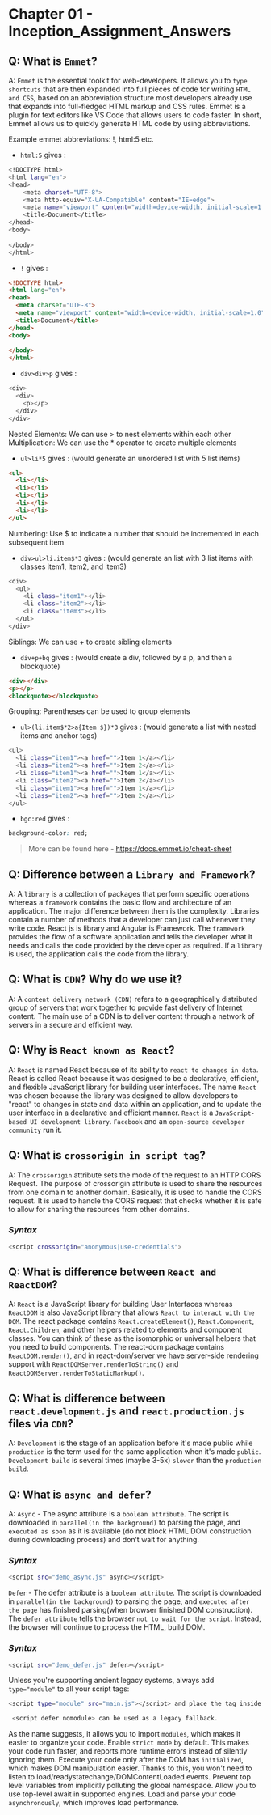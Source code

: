 # Chapter 01 - Inception_Assignment_Answers

## Q: What is `Emmet`?
A: `Emmet` is the essential toolkit for web-developers. It allows you to `type shortcuts` that are then expanded into full pieces of code for writing `HTML and CSS`, based on an abbreviation structure most developers already use that expands into full-fledged HTML markup and CSS rules. 
Emmet is a plugin for text editors like VS Code that allows users to code faster.
In short, Emmet allows us to quickly generate HTML code by using abbreviations.

Example emmet abbreviations: !, html:5 etc.

- `html:5` gives :
```sh
<!DOCTYPE html>
<html lang="en">
<head>
    <meta charset="UTF-8">
    <meta http-equiv="X-UA-Compatible" content="IE=edge">
    <meta name="viewport" content="width=device-width, initial-scale=1.0">
    <title>Document</title>
</head>
<body>
    
</body>
</html>
```

- `!` gives :
```html
<!DOCTYPE html>
<html lang="en">
<head>
  <meta charset="UTF-8">
  <meta name="viewport" content="width=device-width, initial-scale=1.0">
  <title>Document</title>
</head>
<body>
  
</body>
</html>
```

- `div>div>p` gives :
```sh
<div>
  <div>
    <p></p>
  </div>
</div>
```

Nested Elements: We can use > to nest elements within each other
Multiplication: We can use the * operator to create multiple elements
- `ul>li*5` gives : (would generate an unordered list with 5 list items)
```html
<ul>
  <li></li>
  <li></li>
  <li></li>
  <li></li>
  <li></li>
</ul>
```

Numbering: Use $ to indicate a number that should be incremented in each subsequent item
- `div>ul>li.item$*3` gives : (would generate an list with 3 list items with classes item1, item2, and item3)
```sh
<div>
  <ul>
    <li class="item1"></li>
    <li class="item2"></li>
    <li class="item3"></li>
  </ul>
</div>
```

Siblings: We can use + to create sibling elements
- `div+p+bq` gives : (would create a div, followed by a p, and then a blockquote)
```html
<div></div>
<p></p>
<blockquote></blockquote>
```

Grouping: Parentheses can be used to group elements
- `ul>(li.item$*2>a{Item $})*3` gives : (would generate a list with nested items and anchor tags)
```sh
<ul>
  <li class="item1"><a href="">Item 1</a></li>
  <li class="item2"><a href="">Item 2</a></li>
  <li class="item1"><a href="">Item 1</a></li>
  <li class="item2"><a href="">Item 2</a></li>
  <li class="item1"><a href="">Item 1</a></li>
  <li class="item2"><a href="">Item 2</a></li>
</ul>
```

- `bgc:red` gives :
```css
background-color: red;
```

> More can be found here - https://docs.emmet.io/cheat-sheet

## Q: Difference between a `Library and Framework`?
A: A `library` is a collection of packages that perform specific operations whereas a `framework` contains the basic flow and architecture of an application. The major difference between them is the complexity. Libraries contain a number of methods that a developer can just call whenever they write code. React js is library and Angular is Framework.
The `framework` provides the flow of a software application and tells the developer what it needs and calls the code provided by the developer as required. If a `library` is used, the application calls the code from the library.


## Q: What is `CDN`? Why do we use it?
A: A `content delivery network (CDN)` refers to a geographically distributed group of servers that work together to provide fast delivery of Internet content.
The main use of a CDN is to deliver content through a network of servers in a secure and efficient way.


## Q: Why is `React known as React`?
A: `React` is named React because of its ability to `react to changes in data`.
React is called React because it was designed to be a declarative, efficient, and flexible JavaScript library for building user interfaces.
The name `React` was chosen because the library was designed to allow developers to "react" to changes in state and data within an application, and to update the user interface in a declarative and efficient manner.
`React` is a `JavaScript-based UI development library`. `Facebook` and an `open-source developer community` run it.


## Q: What is `crossorigin in script tag`?
A: The `crossorigin` attribute sets the mode of the request to an HTTP CORS Request. 
The purpose of crossorigin attribute is used to share the resources from one domain to another domain. Basically, it is used to handle the CORS request. It is used to handle the CORS request that checks whether it is safe to allow for sharing the resources from other domains.
### _Syntax_
```sh
<script crossorigin="anonymous|use-credentials">
```

## Q: What is difference between `React and ReactDOM`?
A: `React` is a JavaScript library for building User Interfaces whereas `ReactDOM` is also JavaScript library that allows `React to interact with the DOM`.
The react package contains `React.createElement()`, `React.Component`, `React.Children`, and other helpers related to elements and component classes. You can think of these as the isomorphic or universal helpers that you need to build components. The react-dom package contains `ReactDOM.render()`, and in react-dom/server we have server-side rendering support with `ReactDOMServer.renderToString()` and `ReactDOMServer.renderToStaticMarkup()`.


## Q: What is difference between `react.development.js` and `react.production.js` files via `CDN`?
A: `Development` is the stage of an application before it's made public while `production` is the term used for the same application when it's made `public`.
`Development build` is several times (maybe 3-5x) `slower` than the `production build`.


## Q: What is `async and defer`?
A: `Async` - The async attribute is a `boolean attribute`. The script is downloaded in `parallel(in the background)` to parsing the page, and `executed as soon` as it is available (do not block HTML DOM construction during downloading process) and don’t wait for anything.
### _Syntax_
```sh
<script src="demo_async.js" async></script>
```

`Defer` - The defer attribute is a `boolean attribute`. The script is downloaded in `parallel(in the background)` to parsing the page, and `executed after the page` has finished parsing(when browser finished DOM construction). The `defer attribute` tells the browser `not to wait for the script`. Instead, the browser will continue to process the HTML, build DOM.
### _Syntax_
```sh
<script src="demo_defer.js" defer></script>
```

Unless you're supporting ancient legacy systems, always add `type="module"` to all your script tags:
```sh
<script type="module" src="main.js"></script> and place the tag inside <head>
```
```sh
 <script defer nomodule> can be used as a legacy fallback.
```


As the name suggests, it allows you to import `modules`, which makes it easier to organize your code.
Enable `strict mode` by default. This makes your code run faster, and reports more runtime errors instead of silently ignoring them.
Execute your code only after the DOM has `initialized`, which makes DOM manipulation easier. Thanks to this, you won't need to listen to load/readystatechange/DOMContentLoaded events.
Prevent top level variables from implicitly polluting the global namespace.
Allow you to use top-level await in supported engines.
Load and parse your code `asynchronously`, which improves load performance.
